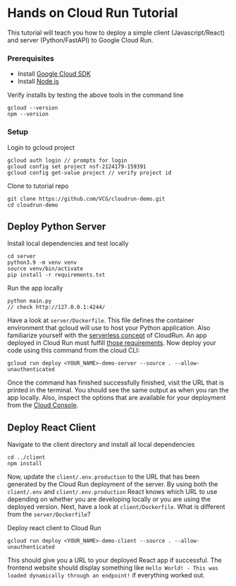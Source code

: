 # Hands on Cloud Run Tutorial

This tutorial will teach you how to deploy a simple client (Javascript/React) and server (Python/FastAPI) to Google Cloud Run.

### Prerequisites

* Install [Google Cloud SDK](https://cloud.google.com/sdk/docs/install)
* Install [Node.js](https://nodejs.org/en/download/)

Verify installs by testing the above tools in the command line
```
gcloud --version
npm --version
```

### Setup

Login to gcloud project

```
gcloud auth login // prompts for login
gcloud config set project nsf-2124179-159391
gcloud config get-value project // verify project id
```

Clone to tutorial repo

```
git clone https://github.com/VCG/cloudrun-demo.git
cd cloudrun-demo
```

## Deploy Python Server

Install local dependencies and test locally

```
cd server
python3.9 -m venv venv
source venv/bin/activate
pip install -r requirements.txt
```

Run the app locally

```
python main.py
// check http://127.0.0.1:4244/
```

Have a look at `server/Dockerfile`. This file defines the container environment that gcloud will use to host your Python application. Also familiarize yourself with the [serverless concept](https://en.wikipedia.org/wiki/Serverless_computing) of CloudRun. An app deployed in Cloud Run must fulfill [those requirements](https://cloud.google.com/run/docs/fit-for-run). Now deploy your code using this command from the cloud CLI:

```
gcloud run deploy <YOUR_NAME>-demo-server --source . --allow-unauthenticated
```

Once the command has finished successfully finished, visit the URL that is printed in the terminal. You should see the same output as when you ran the app locally. Also, inspect the options that are available for your deployment from the [Cloud Console](https://console.cloud.google.com/run?referrer=search&project=nsf-2124179-159391).

## Deploy React Client

Navigate to the client directory and install all local dependencies

```
cd ../client
npm install
```


Now, update the `client/.env.production` to the URL that has been generated by the Cloud Run deployment of the server. By using both the `client/.env` and `client/.env.production` React knows which URL to use depending on whether you are developing locally or you are using the deployed version. Next, have a look at `client/Dockerfile`. What is different from the `server/Dockerfile`?  

Deploy react client to Cloud Run
```
gcloud run deploy <YOUR_NAME>-demo-client --source . --allow-unauthenticated
```
This should give you a URL to your deployed React app if successful. The frontend website should display something like `Hello World! - This was loaded dynamically through an endpoint!` if everything worked out. 
